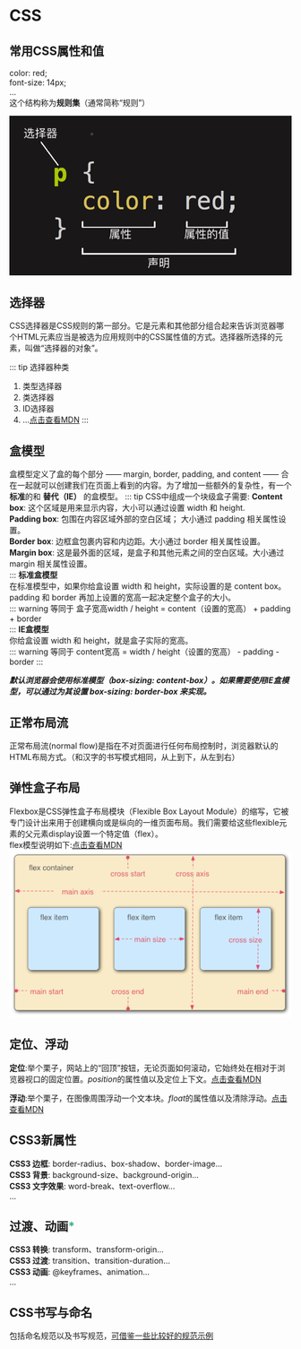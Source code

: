 <!--
 * @Author: your name
 * @Date: 2021-07-14 09:48:26
 * @LastEditTime: 2021-08-17 13:58:40
 * @LastEditors: Please set LastEditors
 * @Description: In User Settings Edit
 * @FilePath: /my-training-doc/docs/html-css/css.md
-->
# CSS

## 常用CSS属性和值
color: red;  
font-size: 14px;  
...  
这个结构称为**规则集**（通常简称“规则”）  

![css规则集](./assets/css-declaration.png)
## 选择器
CSS选择器是CSS规则的第一部分。它是元素和其他部分组合起来告诉浏览器哪个HTML元素应当是被选为应用规则中的CSS属性值的方式。选择器所选择的元素，叫做“选择器的对象”。

::: tip 选择器种类
1. 类型选择器  
2. 类选择器  
3. ID选择器  
4. ...[点击查看MDN](https://developer.mozilla.org/zh-CN/docs/Learn/CSS/Building_blocks/Selectors)
:::

## 盒模型
盒模型定义了盒的每个部分 —— margin, border, padding, and content —— 合在一起就可以创建我们在页面上看到的内容。为了增加一些额外的复杂性，有一个**标准**的和 **替代（IE）** 的盒模型。
::: tip CSS中组成一个块级盒子需要:
**Content box**: 这个区域是用来显示内容，大小可以通过设置 width 和 height.  
**Padding box**: 包围在内容区域外部的空白区域； 大小通过 padding 相关属性设置。  
**Border box**: 边框盒包裹内容和内边距。大小通过 border 相关属性设置。  
**Margin box**: 这是最外面的区域，是盒子和其他元素之间的空白区域。大小通过 margin 相关属性设置。  
:::
**标准盒模型**  
在标准模型中，如果你给盒设置 width 和 height，实际设置的是 content box。 padding 和 border 再加上设置的宽高一起决定整个盒子的大小。  
::: warning 等同于
盒子宽高width / height = content（设置的宽高） + padding + border  
:::
**IE盒模型**  
你给盒设置 width 和 height，就是盒子实际的宽高。  
::: warning 等同于
content宽高 = width / height（设置的宽高） - padding - border
:::

***默认浏览器会使用标准模型（box-sizing: content-box）。如果需要使用IE盒模型，可以通过为其设置 box-sizing: border-box 来实现。***
## 正常布局流
正常布局流(normal flow)是指在不对页面进行任何布局控制时，浏览器默认的HTML布局方式。（和汉字的书写模式相同，从上到下，从左到右）
## 弹性盒子布局
Flexbox是CSS弹性盒子布局模块（Flexible Box Layout Module）的缩写，它被专门设计出来用于创建横向或是纵向的一维页面布局。我们需要给这些flexible元素的父元素display设置一个特定值（flex）。  
flex模型说明如下:[点击查看MDN](https://developer.mozilla.org/zh-CN/docs/Learn/CSS/CSS_layout/Flexbox)  
![flex](./assets/flex.png) 
## 定位、浮动
**定位**:举个栗子，网站上的“回顶”按钮，无论页面如何滚动，它始终处在相对于浏览器视口的固定位置。*position*的属性值以及定位上下文。[点击查看MDN](https://developer.mozilla.org/zh-CN/docs/Learn/CSS/CSS_layout/Positioning) 

**浮动**:举个栗子，在图像周围浮动一个文本块。*float*的属性值以及清除浮动。[点击查看MDN](https://developer.mozilla.org/zh-CN/docs/Learn/CSS/CSS_layout/Floats)
## CSS3新属性
**CSS3 边框**: border-radius、box-shadow、border-image...  
**CSS3 背景**: background-size、background-origin...  
**CSS3 文字效果**: word-break、text-overflow...  
...
## 过渡、动画<font color=#3eaf7c>*</font>
**CSS3 转换**: transform、transform-origin...  
**CSS3 过渡**: transition、transition-duration...  
**CSS3 动画**: @keyframes、animation...  
...
## CSS书写与命名
包括命名规范以及书写规范，[可借鉴一些比较好的规范示例](https://www.bookstack.cn/read/html-css-guide/css)


